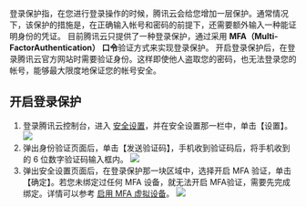 登录保护指，在您进行登录操作的时候，腾讯云会给您增加一层保护。通常情况下，该保护的措施是，在正确输入帐号和密码的前提下，还需要额外输入一种能证明身份的凭证。
目前腾讯云只提供了一种登录保护，通过采用 **MFA（Multi-FactorAuthentication） 口令**验证方式来实现登录保护。
开启登录保护后，在登录腾讯云官方网站时需要验证身份。这样即使他人盗取您的密码，也无法登录您的帐号，能够最大限度地保证您的帐号安全。
## 开启登录保护
1. 登录腾讯云控制台，进入 [安全设置](https://console.cloud.tencent.com/developer/security)，并在安全设置那一栏中，单击【设置】。
![](https://mc.qcloudimg.com/static/img/f2fe235e5c6db43ce747ea8405433f4b/image.png)
2. 弹出身份验证页面后，单击【发送验证码】，手机收到验证码后，将手机收到的 6 位数字验证码输入框内。
![](https://mc.qcloudimg.com/static/img/b96da083ba830fdaeab02785fdcd7625/image.png)
3. 弹出安全设置页面后，在登录保护那一块区域中，选择开启 MFA 验证，单击【确定】。若您未绑定过任何 MFA 设备，就无法开启 MFA验证，需要先完成绑定。详情可以参考 [启用 MFA 虚拟设备](https://cloud.tencent.com/document/product/378/8394)。
![](https://mc.qcloudimg.com/static/img/e7c9fbfefc15bc73a6111e0ea50c2003/image.png)



